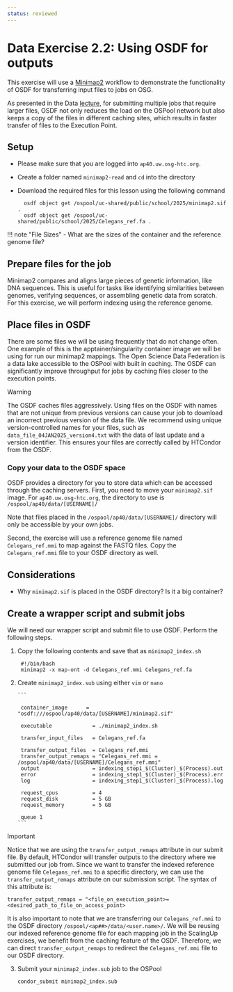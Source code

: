 ```yaml
---
status: reviewed
---
```


Data Exercise 2.2: Using OSDF for outputs
=========================================================
This exercise will use a [Minimap2](https://github.com/lh3/minimap2) workflow to
demonstrate the functionality of OSDF for transferring input files to jobs on OSG.

As presented in the Data [lecture](files/osgus25-data.pdf), for submitting multiple jobs that require larger files, OSDF not only reduces the load on the OSPool network
but also keeps a copy of the files in different caching sites, which results in faster transfer of files to the Execution Point. 


Setup
-----
- Please make sure that you are logged into `ap40.uw.osg-htc.org`.
- Create a folder named `minimap2-read` and `cd` into the directory
- Download the required files for this lesson using the following command

        osdf object get /ospool/uc-shared/public/school/2025/minimap2.sif .
        osdf object get /ospool/uc-shared/public/school/2025/Celegans_ref.fa .

!!! note "File Sizes"
    - What are the sizes of the container and the reference genome file?


Prepare files for the job
--------------------------------
Minimap2 compares and aligns large pieces of genetic information, like DNA sequences. This is useful for tasks like identifying similarities between genomes, verifying sequences, or assembling genetic data from scratch. For this exercise, we will perform indexing using the reference genome.


Place files in OSDF
--------------------------------

There are some files we will be using frequently that do not change often. One example of this is the apptainer/singularity container image we will be using for run our minimap2 mappings. The Open Science Data Federation is a data lake accessible to the OSPool with built in caching. The OSDF can significantly improve throughput for jobs by caching files closer to the execution points. 

>[!WARNING]
> The OSDF caches files aggressively. Using files on the OSDF with names that are not unique from previous versions can cause your job to download an incorrect previous version of the data file. We recommend using unique version-controlled names for your files, such as `data_file_04JAN2025_version4.txt` with the data of last update and a version identifier. This ensures your files are correctly called by HTCondor from the OSDF. 

### Copy your data to the OSDF space

OSDF provides a directory for you to store data which can be accessed through the caching servers.
First, you need to move your `minimap2.sif` image. For `ap40.uw.osg-htc.org`, the directory
to use is `/ospool/ap40/data/[USERNAME]/`

Note that files placed in the `/ospool/ap40/data/[USERNAME]/` directory will only be accessible
by your own jobs.

Second, the exercise will use a reference genome file named `Celegans_ref.mmi` to map against the FASTQ files. Copy the `Celegans_ref.mmi` file to your OSDF directory as well.

Considerations
--------------
- Why `minimap2.sif` is placed in the OSDF directory? Is it a big container?

Create a wrapper script and submit jobs 
---------------------------------------

We will need our wrapper script and submit file to use OSDF. Perform the following steps.

1. Copy the following contents and save that as `minimap2_index.sh`

        #!/bin/bash
        minimap2 -x map-ont -d Celegans_ref.mmi Celegans_ref.fa

2. Create `minimap2_index.sub` using either `vim` or `nano`

       ```
        
        container_image      = "osdf:///ospool/ap40/data/[USERNAME]/minimap2.sif"
    
        executable             = ./minimap2_index.sh
        
        transfer_input_files   = Celegans_ref.fa
    
        transfer_output_files  = Celegans_ref.mmi 
        transfer_output_remaps = "Celegans_ref.mmi = /ospool/ap40/data/[USERNAME]/Celegans_ref.mmi"
        output                 = indexing_step1_$(Cluster)_$(Process).out
        error                  = indexing_step1_$(Cluster)_$(Process).err
        log                    = indexing_step1_$(Cluster)_$(Process).log
        
        request_cpus           = 4
        request_disk           = 5 GB
        request_memory         = 5 GB 
        
        queue 1
       ```
   
> [!IMPORTANT]  
> Notice that we are using the `transfer_output_remaps` attribute in our submit file. By default, HTCondor will transfer outputs to the directory where we submitted our job from. Since we want to transfer the indexed reference genome file `Celegans_ref.mmi` to a specific directory, we can use the `transfer_output_remaps` attribute on our submission script. The syntax of this attribute is:
>  
>   ```transfer_output_remaps = "<file_on_execution_point>=<desired_path_to_file_on_access_point>``` 
>  
> It is also important to note that we are transferring our `Celegans_ref.mmi` to the OSDF directory `/ospool/<ap##>/data/<user.name>/`. We will be reusing our indexed reference genome file for each mapping job in the ScalingUp exercises, we benefit from the caching feature of the OSDF. Therefore, we can direct `transfer_output_remaps` to redirect the `Celegans_ref.mmi` file to our OSDF directory.

   3. Submit your `minimap2_index.sub` job to the OSPool
       ```
      condor_submit minimap2_index.sub
      ```



